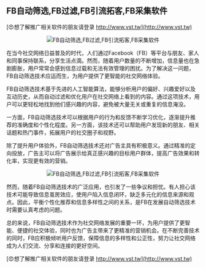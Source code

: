 ## **FB自动筛选,FB过滤,FB引流拓客,FB采集软件**

[😍想了解推广相关软件的朋友请登录 http://www.vst.tw](http://www.vst.tw)

 <center><img src="https://vst.tw/MP4/tuiguang/png/5.png" alt="FB自动筛选,FB过滤,FB引流拓客,FB采集软件"></center>

在当今社交网络日益普及的时代，人们通过Facebook（FB）等平台与朋友、家人和同事保持联系，分享生活点滴。然而，随着用户数量的不断增加，信息量也在急剧膨胀，用户常常会感到信息过载和无法有效管理的困扰。为了解决这一问题，FB自动筛选技术应运而生，为用户提供了更智能的社交网络体验。

FB自动筛选技术基于先进的人工智能算法，能够分析用户的偏好、兴趣爱好以及互动历史，从而自动过滤和优化用户在社交网络上看到的内容。通过这项技术，用户可以更轻松地找到他们感兴趣的内容，避免被大量无关或重复的信息淹没。

一方面，FB自动筛选技术可以根据用户的行为和反馈不断学习优化，逐渐提升推荐的准确度和个性化程度。另一方面，该技术还可以帮助用户发现新的朋友、相关话题和热门事件，拓展用户的社交圈子和视野。

除了提升用户体验外，FB自动筛选技术还对广告主具有积极意义。通过精准的定向投放，广告主可以将广告展示给真正感兴趣的目标用户群体，提高广告效果和转化率，实现更有效的营销。

 <center><img src="https://vst.tw/MP4/tuiguang/png/4.png" alt="FB自动筛选,FB过滤,FB引流拓客,FB采集软件"></center>

然而，随着FB自动筛选技术的广泛应用，也引发了一些争议和担忧。有人担心该技术可能导致信息茧房效应，使用户陷入信息闭环，缺乏多元化的信息来源和观点。因此，平衡个性化推荐和信息多样性之间的关系，是FB在发展自动筛选技术时需要认真考虑的问题。

总的来说，FB自动筛选技术作为社交网络发展的重要一环，为用户提供了更智能、便捷的社交体验，同时也为广告主带来了更精准的营销机会。在不断完善技术的同时，FB应积极倾听用户反馈，保障信息的多样性和公正性，努力让社交网络成为人们交流、分享和连接的更好空间。

[😍想了解推广相关软件的朋友请登录 http://www.vst.tw](http://www.vst.tw)



